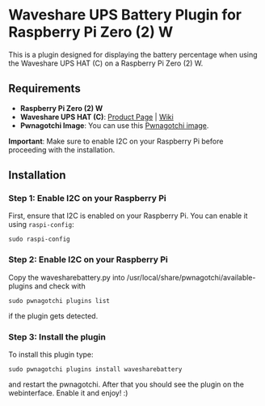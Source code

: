 # Waveshare UPS Battery Plugin for Raspberry Pi Zero (2) W

This is a plugin designed for displaying the battery percentage when using the Waveshare UPS HAT (C) on a Raspberry Pi Zero (2) W.

## Requirements

- **Raspberry Pi Zero (2) W**
- **Waveshare UPS HAT (C)**: [Product Page](https://www.waveshare.com/ups-hat-c.htm) | [Wiki](https://www.waveshare.com/wiki/UPS_HAT_(C))
- **Pwnagotchi Image**: You can use this [Pwnagotchi image](https://github.com/jayofelony/pwnagotchi/releases).

**Important**: Make sure to enable I2C on your Raspberry Pi before proceeding with the installation.

## Installation

### Step 1: Enable I2C on your Raspberry Pi

First, ensure that I2C is enabled on your Raspberry Pi. You can enable it using `raspi-config`:

`sudo raspi-config`

### Step 2: Enable I2C on your Raspberry Pi

Copy the wavesharebattery.py into /usr/local/share/pwnagotchi/available-plugins and check with

`sudo pwnagotchi plugins list`

if the plugin gets detected.

### Step 3: Install the plugin

To install this plugin type:

`sudo pwnagotchi plugins install wavesharebattery`

and restart the pwnagotchi. After that you should see the plugin on the webinterface. Enable it and enjoy! :)






